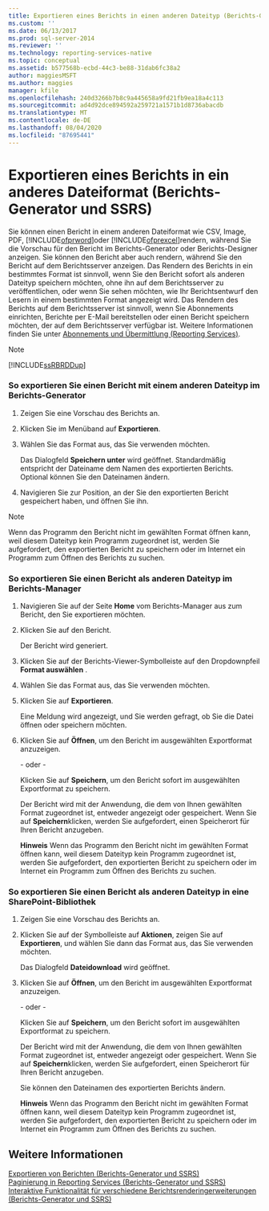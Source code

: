 ```yaml
---
title: Exportieren eines Berichts in einen anderen Dateityp (Berichts-Generator und SSRS) | Microsoft-Dokumentation
ms.custom: ''
ms.date: 06/13/2017
ms.prod: sql-server-2014
ms.reviewer: ''
ms.technology: reporting-services-native
ms.topic: conceptual
ms.assetid: b577568b-ecbd-44c3-be88-31dab6fc38a2
author: maggiesMSFT
ms.author: maggies
manager: kfile
ms.openlocfilehash: 240d3266b7b8c9a445658a9fd21fb9ea18a4c113
ms.sourcegitcommit: ad4d92dce894592a259721a1571b1d8736abacdb
ms.translationtype: MT
ms.contentlocale: de-DE
ms.lasthandoff: 08/04/2020
ms.locfileid: "87695441"
---
```

# <a name="export-a-report-as-another-file-type-report-builder-and-ssrs"></a>Exportieren eines Berichts in ein anderes Dateiformat (Berichts-Generator und SSRS)
  Sie können einen Bericht in einem anderen Dateiformat wie CSV, Image, PDF, [!INCLUDE[ofprword](../includes/ofprword-md.md)]oder [!INCLUDE[ofprexcel](../includes/ofprexcel-md.md)]rendern, während Sie die Vorschau für den Bericht im Berichts-Generator oder Berichts-Designer anzeigen. Sie können den Bericht aber auch rendern, während Sie den Bericht auf dem Berichtsserver anzeigen. Das Rendern des Berichts in ein bestimmtes Format ist sinnvoll, wenn Sie den Bericht sofort als anderen Dateityp speichern möchten, ohne ihn auf dem Berichtsserver zu veröffentlichen, oder wenn Sie sehen möchten, wie Ihr Berichtsentwurf den Lesern in einem bestimmten Format angezeigt wird. Das Rendern des Berichts auf dem Berichtsserver ist sinnvoll, wenn Sie Abonnements einrichten, Berichte per E-Mail bereitstellen oder einen Bericht speichern möchten, der auf dem Berichtsserver verfügbar ist. Weitere Informationen finden Sie unter [Abonnements und Übermittlung &#40;Reporting Services&#41;](subscriptions/subscriptions-and-delivery-reporting-services.md).  
  
> [!NOTE]  
>  [!INCLUDE[ssRBRDDup](../includes/ssrbrddup-md.md)]  
  
### <a name="to-export-a-report-as-another-file-type-in-report-builder"></a>So exportieren Sie einen Bericht mit einem anderen Dateityp im Berichts-Generator  
  
1.  Zeigen Sie eine Vorschau des Berichts an.  
  
2.  Klicken Sie im Menüband auf **Exportieren**.  
  
3.  Wählen Sie das Format aus, das Sie verwenden möchten.  
  
     Das Dialogfeld **Speichern unter** wird geöffnet. Standardmäßig entspricht der Dateiname dem Namen des exportierten Berichts. Optional können Sie den Dateinamen ändern.  
  
4.  Navigieren Sie zur Position, an der Sie den exportierten Bericht gespeichert haben, und öffnen Sie ihn.  
  
> [!NOTE]  
>  Wenn das Programm den Bericht nicht im gewählten Format öffnen kann, weil diesem Dateityp kein Programm zugeordnet ist, werden Sie aufgefordert, den exportierten Bericht zu speichern oder im Internet ein Programm zum Öffnen des Berichts zu suchen.  
  
### <a name="to-export-a-report-as-another-file-type-in-report-manager"></a>So exportieren Sie einen Bericht als anderen Dateityp im Berichts-Manager  
  
1.  Navigieren Sie auf der Seite **Home** vom Berichts-Manager aus zum Bericht, den Sie exportieren möchten.  
  
2.  Klicken Sie auf den Bericht.  
  
     Der Bericht wird generiert.  
  
3.  Klicken Sie auf der Berichts-Viewer-Symbolleiste auf den Dropdownpfeil **Format auswählen** .  
  
4.  Wählen Sie das Format aus, das Sie verwenden möchten.  
  
5.  Klicken Sie auf **Exportieren**.  
  
     Eine Meldung wird angezeigt, und Sie werden gefragt, ob Sie die Datei öffnen oder speichern möchten.  
  
6.  Klicken Sie auf **Öffnen**, um den Bericht im ausgewählten Exportformat anzuzeigen.  
  
     \- oder -  
  
     Klicken Sie auf **Speichern**, um den Bericht sofort im ausgewählten Exportformat zu speichern.  
  
     Der Bericht wird mit der Anwendung, die dem von Ihnen gewählten Format zugeordnet ist, entweder angezeigt oder gespeichert. Wenn Sie auf **Speichern**klicken, werden Sie aufgefordert, einen Speicherort für Ihren Bericht anzugeben.  
  
     **Hinweis** Wenn das Programm den Bericht nicht im gewählten Format öffnen kann, weil diesem Dateityp kein Programm zugeordnet ist, werden Sie aufgefordert, den exportierten Bericht zu speichern oder im Internet ein Programm zum Öffnen des Berichts zu suchen.  
  
### <a name="to-export-a-report-as-another-file-type-in-a-sharepoint-library"></a>So exportieren Sie einen Bericht als anderen Dateityp in eine SharePoint-Bibliothek  
  
1.  Zeigen Sie eine Vorschau des Berichts an.  
  
2.  Klicken Sie auf der Symbolleiste auf **Aktionen**, zeigen Sie auf **Exportieren**, und wählen Sie dann das Format aus, das Sie verwenden möchten.  
  
     Das Dialogfeld **Dateidownload** wird geöffnet.  
  
3.  Klicken Sie auf **Öffnen**, um den Bericht im ausgewählten Exportformat anzuzeigen.  
  
     \- oder -  
  
     Klicken Sie auf **Speichern**, um den Bericht sofort im ausgewählten Exportformat zu speichern.  
  
     Der Bericht wird mit der Anwendung, die dem von Ihnen gewählten Format zugeordnet ist, entweder angezeigt oder gespeichert. Wenn Sie auf **Speichern**klicken, werden Sie aufgefordert, einen Speicherort für Ihren Bericht anzugeben.  
  
     Sie können den Dateinamen des exportierten Berichts ändern.  
  
     **Hinweis** Wenn das Programm den Bericht nicht im gewählten Format öffnen kann, weil diesem Dateityp kein Programm zugeordnet ist, werden Sie aufgefordert, den exportierten Bericht zu speichern oder im Internet ein Programm zum Öffnen des Berichts zu suchen.  
  
## <a name="see-also"></a>Weitere Informationen  
 [Exportieren von Berichten &#40;Berichts-Generator und SSRS&#41;](report-builder/export-reports-report-builder-and-ssrs.md)   
 [Paginierung in Reporting Services &#40;Berichts-Generator und SSRS&#41;](report-design/pagination-in-reporting-services-report-builder-and-ssrs.md)   
 [Interaktive Funktionalität für verschiedene Berichtsrenderingerweiterungen &#40;Berichts-Generator und SSRS&#41;](report-builder/interactive-functionality-different-report-rendering-extensions.md)  
  
  
